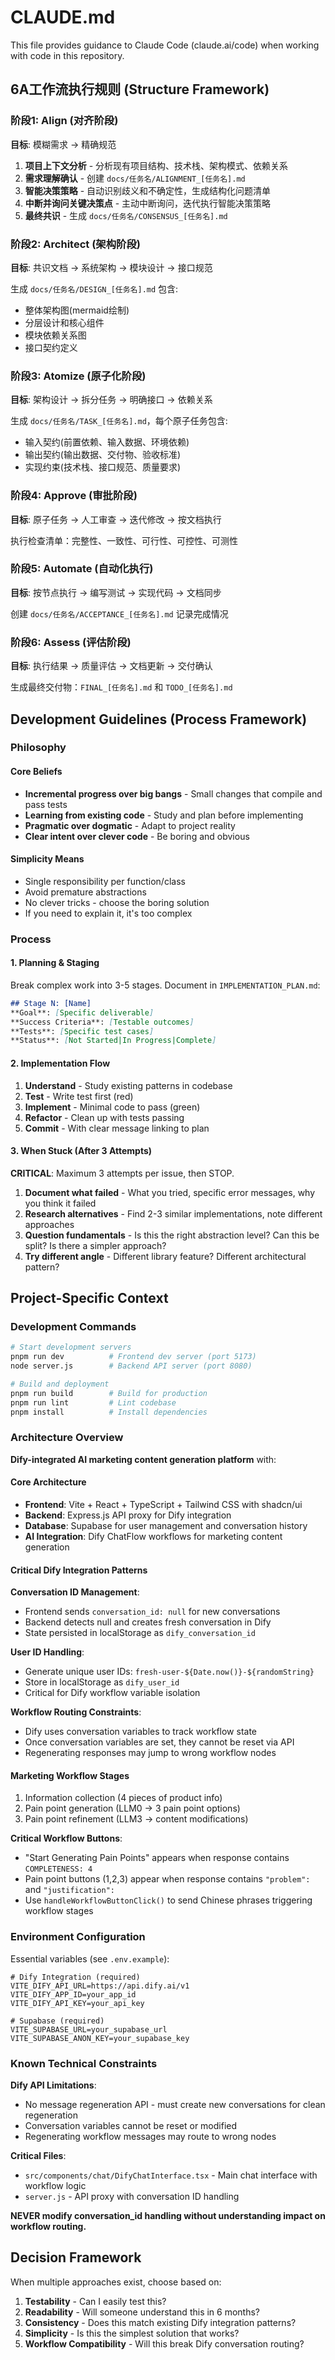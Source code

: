 # CLAUDE.md

This file provides guidance to Claude Code (claude.ai/code) when working with code in this repository.

## 6A工作流执行规则 (Structure Framework)

### 阶段1: Align (对齐阶段)
**目标**: 模糊需求 → 精确规范

1. **项目上下文分析** - 分析现有项目结构、技术栈、架构模式、依赖关系
2. **需求理解确认** - 创建 `docs/任务名/ALIGNMENT_[任务名].md`
3. **智能决策策略** - 自动识别歧义和不确定性，生成结构化问题清单
4. **中断并询问关键决策点** - 主动中断询问，迭代执行智能决策策略
5. **最终共识** - 生成 `docs/任务名/CONSENSUS_[任务名].md`

### 阶段2: Architect (架构阶段)
**目标**: 共识文档 → 系统架构 → 模块设计 → 接口规范

生成 `docs/任务名/DESIGN_[任务名].md` 包含:
- 整体架构图(mermaid绘制)
- 分层设计和核心组件
- 模块依赖关系图
- 接口契约定义

### 阶段3: Atomize (原子化阶段)
**目标**: 架构设计 → 拆分任务 → 明确接口 → 依赖关系

生成 `docs/任务名/TASK_[任务名].md`，每个原子任务包含:
- 输入契约(前置依赖、输入数据、环境依赖)
- 输出契约(输出数据、交付物、验收标准)
- 实现约束(技术栈、接口规范、质量要求)

### 阶段4: Approve (审批阶段)
**目标**: 原子任务 → 人工审查 → 迭代修改 → 按文档执行

执行检查清单：完整性、一致性、可行性、可控性、可测性

### 阶段5: Automate (自动化执行)
**目标**: 按节点执行 → 编写测试 → 实现代码 → 文档同步

创建 `docs/任务名/ACCEPTANCE_[任务名].md` 记录完成情况

### 阶段6: Assess (评估阶段)
**目标**: 执行结果 → 质量评估 → 文档更新 → 交付确认

生成最终交付物：`FINAL_[任务名].md` 和 `TODO_[任务名].md`

## Development Guidelines (Process Framework)

### Philosophy

#### Core Beliefs
- **Incremental progress over big bangs** - Small changes that compile and pass tests
- **Learning from existing code** - Study and plan before implementing
- **Pragmatic over dogmatic** - Adapt to project reality
- **Clear intent over clever code** - Be boring and obvious

#### Simplicity Means
- Single responsibility per function/class
- Avoid premature abstractions
- No clever tricks - choose the boring solution
- If you need to explain it, it's too complex

### Process

#### 1. Planning & Staging
Break complex work into 3-5 stages. Document in `IMPLEMENTATION_PLAN.md`:

```markdown
## Stage N: [Name]
**Goal**: [Specific deliverable]
**Success Criteria**: [Testable outcomes]
**Tests**: [Specific test cases]
**Status**: [Not Started|In Progress|Complete]
```

#### 2. Implementation Flow
1. **Understand** - Study existing patterns in codebase
2. **Test** - Write test first (red)
3. **Implement** - Minimal code to pass (green)
4. **Refactor** - Clean up with tests passing
5. **Commit** - With clear message linking to plan

#### 3. When Stuck (After 3 Attempts)
**CRITICAL**: Maximum 3 attempts per issue, then STOP.

1. **Document what failed** - What you tried, specific error messages, why you think it failed
2. **Research alternatives** - Find 2-3 similar implementations, note different approaches
3. **Question fundamentals** - Is this the right abstraction level? Can this be split? Is there a simpler approach?
4. **Try different angle** - Different library feature? Different architectural pattern?

## Project-Specific Context

### Development Commands

```bash
# Start development servers
pnpm run dev          # Frontend dev server (port 5173)
node server.js        # Backend API server (port 8080)

# Build and deployment
pnpm run build        # Build for production
pnpm run lint         # Lint codebase
pnpm install          # Install dependencies
```

### Architecture Overview

**Dify-integrated AI marketing content generation platform** with:

#### Core Architecture
- **Frontend**: Vite + React + TypeScript + Tailwind CSS with shadcn/ui
- **Backend**: Express.js API proxy for Dify integration
- **Database**: Supabase for user management and conversation history
- **AI Integration**: Dify ChatFlow workflows for marketing content generation

#### Critical Dify Integration Patterns

**Conversation ID Management**:
- Frontend sends `conversation_id: null` for new conversations
- Backend detects null and creates fresh conversation in Dify
- State persisted in localStorage as `dify_conversation_id`

**User ID Handling**:
- Generate unique user IDs: `fresh-user-${Date.now()}-${randomString}`
- Store in localStorage as `dify_user_id`
- Critical for Dify workflow variable isolation

**Workflow Routing Constraints**:
- Dify uses conversation variables to track workflow state
- Once conversation variables are set, they cannot be reset via API
- Regenerating responses may jump to wrong workflow nodes

#### Marketing Workflow Stages
1. Information collection (4 pieces of product info)
2. Pain point generation (LLM0 → 3 pain point options)
3. Pain point refinement (LLM3 → content modifications)

**Critical Workflow Buttons**:
- "Start Generating Pain Points" appears when response contains `COMPLETENESS: 4`
- Pain point buttons (1,2,3) appear when response contains `"problem":` and `"justification":`
- Use `handleWorkflowButtonClick()` to send Chinese phrases triggering workflow stages

### Environment Configuration

Essential variables (see `.env.example`):
```env
# Dify Integration (required)
VITE_DIFY_API_URL=https://api.dify.ai/v1
VITE_DIFY_APP_ID=your_app_id
VITE_DIFY_API_KEY=your_api_key

# Supabase (required)
VITE_SUPABASE_URL=your_supabase_url
VITE_SUPABASE_ANON_KEY=your_supabase_key
```

### Known Technical Constraints

**Dify API Limitations**:
- No message regeneration API - must create new conversations for clean regeneration
- Conversation variables cannot be reset or modified
- Regenerating workflow messages may route to wrong nodes

**Critical Files**:
- `src/components/chat/DifyChatInterface.tsx` - Main chat interface with workflow logic
- `server.js` - API proxy with conversation ID handling

**NEVER modify conversation_id handling without understanding impact on workflow routing.**

## Decision Framework

When multiple approaches exist, choose based on:
1. **Testability** - Can I easily test this?
2. **Readability** - Will someone understand this in 6 months?
3. **Consistency** - Does this match existing Dify integration patterns?
4. **Simplicity** - Is this the simplest solution that works?
5. **Workflow Compatibility** - Will this break Dify conversation routing?